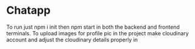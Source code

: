 # Chatapp
To run just npm i init then npm start in both the backend and frontend terminals.
To upload images for profile pic in the project make cloudinary account and adjust the cloudinary details properly in

